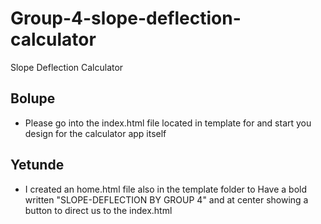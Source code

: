 # Group-4-slope-deflection-calculator
Slope Deflection Calculator

## Bolupe
- Please go into the index.html file located in template for and start you design for the calculator app itself

## Yetunde
- I created an home.html file also in the template folder to Have a bold written "SLOPE-DEFLECTION BY GROUP 4" and at center showing a button to direct us to the index.html
